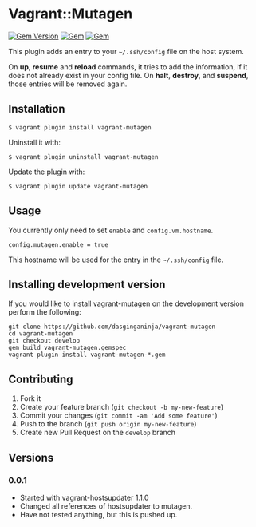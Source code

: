 # Vagrant::Mutagen

[![Gem Version](https://badge.fury.io/rb/vagrant-mutagen.svg)](https://badge.fury.io/rb/vagrant-mutagen)
[![Gem](https://img.shields.io/gem/dt/vagrant-mutagen.svg)](https://rubygems.org/gems/vagrant-mutagen)
[![Gem](https://img.shields.io/gem/dtv/vagrant-mutagen.svg)](https://rubygems.org/gems/vagrant-mutagen)

This plugin adds an entry to your `~/.ssh/config` file on the host system.

On **up**, **resume** and **reload** commands, it tries to add the information, if it does not already exist in your config file. 
On **halt**, **destroy**, and **suspend**, those entries will be removed again.


## Installation

    $ vagrant plugin install vagrant-mutagen

Uninstall it with:

    $ vagrant plugin uninstall vagrant-mutagen

Update the plugin with:

    $ vagrant plugin update vagrant-mutagen

## Usage

You currently only need to set `enable` and `config.vm.hostname`.

    config.mutagen.enable = true

This hostname will be used for the entry in the `~/.ssh/config` file.

## Installing development version

If you would like to install vagrant-mutagen on the development version perform the following:

```
git clone https://github.com/dasginganinja/vagrant-mutagen
cd vagrant-mutagen
git checkout develop
gem build vagrant-mutagen.gemspec
vagrant plugin install vagrant-mutagen-*.gem
```

## Contributing

1. Fork it
2. Create your feature branch (`git checkout -b my-new-feature`)
3. Commit your changes (`git commit -am 'Add some feature'`)
4. Push to the branch (`git push origin my-new-feature`)
5. Create new Pull Request on the `develop` branch


## Versions

### 0.0.1
* Started with vagrant-hostsupdater 1.1.0
* Changed all references of hostsupdater to mutagen.
* Have not tested anything, but this is pushed up.
